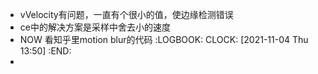 - vVelocity有问题，一直有个很小的值，使边缘检测错误
- ce中的解决方案是采样中舍去小的速度
- NOW  看知乎里motion blur的代码
  :LOGBOOK:
  CLOCK: [2021-11-04 Thu 13:50]
  :END:
-